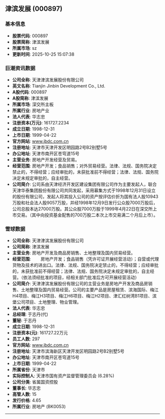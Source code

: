## 津滨发展 (000897)

### 基本信息

- **股票代码**: 000897
- **股票简称**: 津滨发展
- **所属市场**: sz
- **更新时间**: 2025-10-25 15:07:38

### 巨潮资讯数据

- **公司全称**: 天津津滨发展股份有限公司
- **英文名称**: Tianjin Jinbin Development Co., Ltd.
- **A股代码**: 000897
- **A股简称**: 津滨发展
- **所属市场**: 深交所主板
- **所属行业**: 房地产业
- **法人代表**: 华志忠
- **注册资本(万元)**: 161727.2234
- **成立日期**: 1998-12-31
- **上市日期**: 1999-04-22
- **官方网站**: www.jbdc.com.cn
- **注册地址**: 天津市天津开发区明园路2号B2别墅5号
- **办公地址**: 天津市南开区苍穹道15号
- **主营业务**: 房地产开发经营及贸易。
- **经营范围**: 房地产开发；食品销售；对外贸易经营。法律、法规、国务院决定禁止的，不得经营；应经审批的，未获批准前不得经营；法律、法规、国务院决定未规定审批的，自主经营。
- **公司简介**: 公司系由天津经济开发区建设集团有限公司作为主要发起人，联合天津华泰集团股份有限公司共同发起，采用募集方式于1998年12月31日设立的股份有限公司，发起人将其投入公司的资产按评估价折为国有法人股10943万股和社会法人股9057万股，并经1998年12月9日发行公众股7000万股后，公司总股本达27000万股。其公众股7000万股于1999年4月22日在深交所上市交易。（其中向投资基金配售的700万股二本次上市交易满二个月后上市）。

### 雪球数据

- **公司全称**: 天津津滨发展股份有限公司
- **公司简称**: 津滨发展
- **主营业务**: 房地产开发及商品房销售、土地整理及国内贸易经营。
- **经营范围**: 　　房地产开发；食品销售（凭许可证开展经营活动）；自营或代理货物及技术的进出口。法律、法规、国务院决定禁止的，不得经营；应经审批的，未获批准前不得经营；法律、法规、国务院决定未规定审批的，自主经营。（依法须经批准的项目，经相关部门批准后方可开展经营活动）
- **公司简介**: 天津津滨发展股份有限公司的主营业务是房地产开发及商品房销售、土地整理及国内贸易经营。公司的主要产品是房屋租赁、滨海国际、梅江H4项目、梅江H3项目、梅江H6项目、梅江H2项目、津汇红树湾B1项目、滨堡公司项目、土地整理、物业管理。
- **法人代表**: 华志忠
- **总经理**: 于志丹(代)
- **董秘**: 于志丹
- **成立日期**: 1998-12-31
- **注册资本(元)**: 161727.22万元
- **员工人数**: 297
- **官方网站**: www.jbdc.com.cn
- **注册地址**: 天津市滨海新区天津开发区明园路2号B2别墅5号
- **办公地址**: 天津市南开区苍穹道15号
- **上市日期**: 1999-04-22
- **所属省份**: 天津市
- **实际控制人**: 天津市国有资产监督管理委员会 (6.28%)
- **公司分类**: 省属国资控股
- **董事长**: 华志忠
- **高管人数**: 15
- **发行价格**: 4.65
- **所属行业**: 房地产 (BK0053)

---